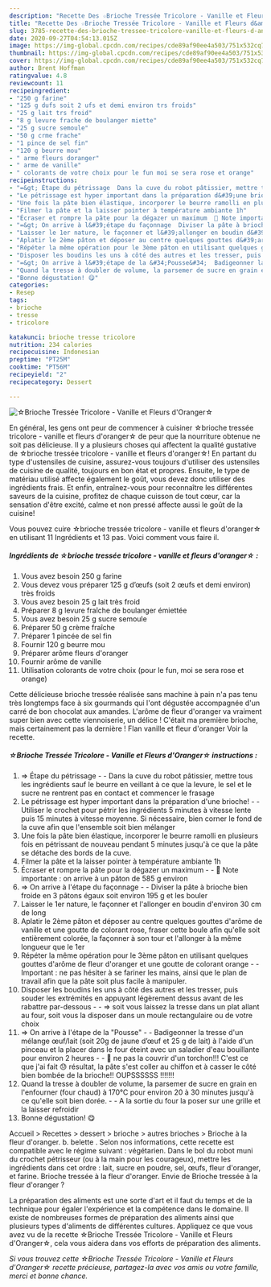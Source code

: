 ```yaml
---
description: "Recette Des ☆Brioche Tressée Tricolore - Vanille et Fleurs d&amp;#39;Oranger☆"
title: "Recette Des ☆Brioche Tressée Tricolore - Vanille et Fleurs d&amp;#39;Oranger☆"
slug: 3785-recette-des-brioche-tressee-tricolore-vanille-et-fleurs-d-and-39-oranger
date: 2020-09-27T04:54:13.015Z
image: https://img-global.cpcdn.com/recipes/cde89af90ee4a503/751x532cq70/☆brioche-tressee-tricolore-vanille-et-fleurs-doranger☆-photo-principale-de-la-recette.jpg
thumbnail: https://img-global.cpcdn.com/recipes/cde89af90ee4a503/751x532cq70/☆brioche-tressee-tricolore-vanille-et-fleurs-doranger☆-photo-principale-de-la-recette.jpg
cover: https://img-global.cpcdn.com/recipes/cde89af90ee4a503/751x532cq70/☆brioche-tressee-tricolore-vanille-et-fleurs-doranger☆-photo-principale-de-la-recette.jpg
author: Brent Hoffman
ratingvalue: 4.8
reviewcount: 11
recipeingredient:
- "250 g farine"
- "125 g dufs soit 2 ufs et demi environ trs froids"
- "25 g lait trs froid"
- "8 g levure frache de boulanger miette"
- "25 g sucre semoule"
- "50 g crme frache"
- "1 pince de sel fin"
- "120 g beurre mou"
- " arme fleurs doranger"
- " arme de vanille"
- " colorants de votre choix pour le fun moi se sera rose et orange"
recipeinstructions:
- "=&gt; Étape du pétrissage  Dans la cuve du robot pâtissier, mettre tous les ingrédients sauf le beurre en veillant à ce que la levure, le sel et le sucre ne rentrent pas en contact et commencer le frasage"
- "Le pétrissage est hyper important dans la préparation d&#39;une brioche!  Utiliser le crochet pour pétrir les ingrédients 5 minutes à vitesse lente puis 15 minutes à vitesse moyenne. Si nécessaire, bien corner le fond de la cuve afin que l&#39;ensemble soit bien mélanger"
- "Une fois la pâte bien élastique, incorporer le beurre ramolli en plusieurs fois en pétrissant de nouveau pendant 5 minutes jusqu&#39;à ce que la pâte se détache des bords de la cuve."
- "Filmer la pâte et la laisser pointer à température ambiante 1h"
- "Écraser et rompre la pâte pour la dégazer un maximum  💬 Note importante : on arrive à un pâton de 585 g environ"
- "=&gt; On arrive à l&#39;étape du façonnage  Diviser la pâte à brioche bien froide en 3 pâtons égaux soit environ 195 g et les bouler"
- "Laisser le 1er nature, le façonner et l&#39;allonger en boudin d&#39;environ 30 cm de long"
- "Aplatir le 2ème pâton et déposer au centre quelques gouttes d&#39;arôme de vanille et une goutte de colorant rose, fraser cette boule afin qu&#39;elle soit entièrement colorée, la façonner à son tour et l&#39;allonger à la même longueur que le 1er"
- "Répéter la même opération pour le 3ème pâton en utilisant quelques gouttes d&#39;arôme de fleur d&#39;oranger et une goutte de colorant orange  Important : ne pas hésiter à se fariner les mains, ainsi que le plan de travail afin que la pâte soit plus facile à manipuler."
- "Disposer les boudins les uns à côté des autres et les tresser, puis souder les extrémités en appuyant légèrement dessus avant de les rabattre par-dessous  =&gt; soit vous laissez la tresse dans un plat allant au four, soit vous la disposer dans un moule rectangulaire ou de votre choix"
- "=&gt; On arrive à l&#39;étape de la &#34;Pousse&#34;  Badigeonner la tresse d&#39;un mélange œuf/lait (soit 20g de jaune d’œuf et 25 g de lait) à l&#39;aide d&#39;un pinceau et la placer dans le four éteint avec un saladier d&#39;eau bouillante pour environ 2 heures  💢 ne pas la couvrir d&#39;un torchon!!! C&#39;est ce que j&#39;ai fait 😓 résultat, la pâte s&#39;est coller au chiffon et à casser le côté bien bombée de la brioche!! OUPSSSSSS !!!!!!!"
- "Quand la tresse à doubler de volume, la parsemer de sucre en grain en l&#39;enfourner (four chaud) à 170°C pour environ 20 à 30 minutes jusqu&#39;à ce qu&#39;elle soit bien dorée.  A la sortie du four la poser sur une grille et la laisser refroidir"
- "Bonne dégustation! 😋"
categories:
- Resep
tags:
- brioche
- tresse
- tricolore

katakunci: brioche tresse tricolore 
nutrition: 234 calories
recipecuisine: Indonesian
preptime: "PT25M"
cooktime: "PT56M"
recipeyield: "2"
recipecategory: Dessert

---
```



![☆Brioche Tressée Tricolore - Vanille et Fleurs d&#39;Oranger☆](https://img-global.cpcdn.com/recipes/cde89af90ee4a503/751x532cq70/☆brioche-tressee-tricolore-vanille-et-fleurs-doranger☆-photo-principale-de-la-recette.jpg)

En général, les gens ont peur de commencer à cuisiner ☆brioche tressée tricolore - vanille et fleurs d&#39;oranger☆ de peur que la nourriture obtenue ne soit pas délicieuse. Il y a plusieurs choses qui affectent la qualité gustative de ☆brioche tressée tricolore - vanille et fleurs d&#39;oranger☆! En partant du type d'ustensiles de cuisine, assurez-vous toujours d'utiliser des ustensiles de cuisine de qualité, toujours en bon état et propres. Ensuite, le type de matériau utilisé affecte également le goût, vous devez donc utiliser des ingrédients frais. Et enfin, entraînez-vous pour reconnaître les différentes saveurs de la cuisine, profitez de chaque cuisson de tout cœur, car la sensation d'être excité, calme et non pressé affecte aussi le goût de la cuisine!

<!--inarticleads1-->

Vous pouvez cuire ☆brioche tressée tricolore - vanille et fleurs d&#39;oranger☆ en utilisant 11 Ingrédients et 13 pas. Voici comment vous faire il.

##### Ingrédients de ☆brioche tressée tricolore - vanille et fleurs d&#39;oranger☆ :

1. Vous avez besoin 250 g farine
1. Vous devez vous préparer 125 g d’œufs (soit 2 œufs et demi environ) très froids
1. Vous avez besoin 25 g lait très froid
1. Préparer 8 g levure fraîche de boulanger émiettée
1. Vous avez besoin 25 g sucre semoule
1. Préparer 50 g crème fraîche
1. Préparer 1 pincée de sel fin
1. Fournir 120 g beurre mou
1. Préparer  arôme fleurs d&#39;oranger
1. Fournir  arôme de vanille
1. Utilisation  colorants de votre choix (pour le fun, moi se sera rose et orange)


Cette délicieuse brioche tressée réalisée sans machine à pain n&#39;a pas tenu très longtemps face à six gourmands qui l&#39;ont dégustée accompagnée d&#39;un carré de bon chocolat aux amandes. L&#39;arôme de fleur d&#39;oranger va vraiment super bien avec cette viennoiserie, un délice ! C&#39;était ma première brioche, mais certainement pas la dernière ! Flan vanille et fleur d&#39;oranger Voir la recette. 

<!--inarticleads2-->

##### ☆Brioche Tressée Tricolore - Vanille et Fleurs d&#39;Oranger☆ instructions :

1. =&gt; Étape du pétrissage -  - Dans la cuve du robot pâtissier, mettre tous les ingrédients sauf le beurre en veillant à ce que la levure, le sel et le sucre ne rentrent pas en contact et commencer le frasage
1. Le pétrissage est hyper important dans la préparation d&#39;une brioche! -  - Utiliser le crochet pour pétrir les ingrédients 5 minutes à vitesse lente puis 15 minutes à vitesse moyenne. Si nécessaire, bien corner le fond de la cuve afin que l&#39;ensemble soit bien mélanger
1. Une fois la pâte bien élastique, incorporer le beurre ramolli en plusieurs fois en pétrissant de nouveau pendant 5 minutes jusqu&#39;à ce que la pâte se détache des bords de la cuve.
1. Filmer la pâte et la laisser pointer à température ambiante 1h
1. Écraser et rompre la pâte pour la dégazer un maximum -  - 💬 Note importante : on arrive à un pâton de 585 g environ
1. =&gt; On arrive à l&#39;étape du façonnage -  - Diviser la pâte à brioche bien froide en 3 pâtons égaux soit environ 195 g et les bouler
1. Laisser le 1er nature, le façonner et l&#39;allonger en boudin d&#39;environ 30 cm de long
1. Aplatir le 2ème pâton et déposer au centre quelques gouttes d&#39;arôme de vanille et une goutte de colorant rose, fraser cette boule afin qu&#39;elle soit entièrement colorée, la façonner à son tour et l&#39;allonger à la même longueur que le 1er
1. Répéter la même opération pour le 3ème pâton en utilisant quelques gouttes d&#39;arôme de fleur d&#39;oranger et une goutte de colorant orange -  - Important : ne pas hésiter à se fariner les mains, ainsi que le plan de travail afin que la pâte soit plus facile à manipuler.
1. Disposer les boudins les uns à côté des autres et les tresser, puis souder les extrémités en appuyant légèrement dessus avant de les rabattre par-dessous -  - =&gt; soit vous laissez la tresse dans un plat allant au four, soit vous la disposer dans un moule rectangulaire ou de votre choix
1. =&gt; On arrive à l&#39;étape de la &#34;Pousse&#34; -  - Badigeonner la tresse d&#39;un mélange œuf/lait (soit 20g de jaune d’œuf et 25 g de lait) à l&#39;aide d&#39;un pinceau et la placer dans le four éteint avec un saladier d&#39;eau bouillante pour environ 2 heures -  - 💢 ne pas la couvrir d&#39;un torchon!!! C&#39;est ce que j&#39;ai fait 😓 résultat, la pâte s&#39;est coller au chiffon et à casser le côté bien bombée de la brioche!! OUPSSSSSS !!!!!!!
1. Quand la tresse à doubler de volume, la parsemer de sucre en grain en l&#39;enfourner (four chaud) à 170°C pour environ 20 à 30 minutes jusqu&#39;à ce qu&#39;elle soit bien dorée. -  - A la sortie du four la poser sur une grille et la laisser refroidir
1. Bonne dégustation! 😋


Accueil &gt; Recettes &gt; dessert &gt; brioche &gt; autres brioches &gt; Brioche à la fleur d&#39;oranger. b. belette . Selon nos informations, cette recette est compatible avec le régime suivant : végétarien. Dans le bol du robot muni du crochet pétrisseur (ou à la main pour les courageux), mettre les ingrédients dans cet ordre : lait, sucre en poudre, sel, œufs, fleur d&#39;oranger, et farine. Brioche tressée à la fleur d&#39;oranger. Envie de Brioche tressée à la fleur d&#39;oranger ? 

<!--inarticleads1-->

<p>
La préparation des aliments est une sorte d'art et il faut du temps et de la technique pour égaler l'expérience et la compétence dans le domaine. Il existe de nombreuses formes de préparation des aliments ainsi que plusieurs types d'aliments de différentes cultures. Appliquez ce que vous avez vu de la recette ☆Brioche Tressée Tricolore - Vanille et Fleurs d&#39;Oranger☆, cela vous aidera dans vos efforts de préparation des aliments.
</p>

<p>
<i>Si vous trouvez cette ☆Brioche Tressée Tricolore - Vanille et Fleurs d&#39;Oranger☆ recette précieuse, partagez-la avec vos amis ou votre famille, merci et bonne chance.</i>
</p>

